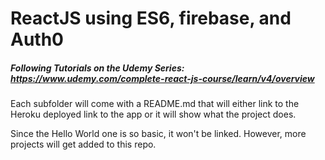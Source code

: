 # ReactJS using ES6, firebase, and Auth0

##### Following Tutorials on the Udemy Series: https://www.udemy.com/complete-react-js-course/learn/v4/overview

Each subfolder will come with a README.md that will either link to the Heroku deployed link to the app or it will show what the project does. 

Since the Hello World one is so basic, it won't be linked. However, more projects will get added to this repo. 
